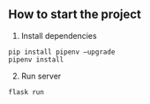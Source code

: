 ## How to start the project

1. Install dependencies

```
pip install pipenv –upgrade
pipenv install
```

2. Run server

```
flask run
```
